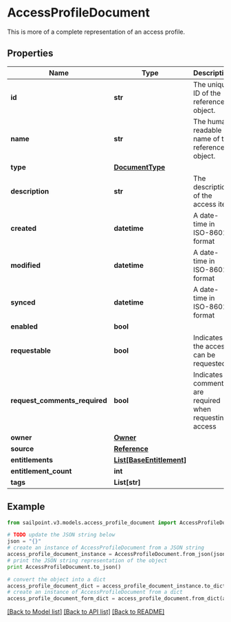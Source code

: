 # AccessProfileDocument

This is more of a complete representation of an access profile.  

## Properties

Name | Type | Description | Notes
------------ | ------------- | ------------- | -------------
**id** | **str** | The unique ID of the referenced object. | 
**name** | **str** | The human readable name of the referenced object. | 
**type** | [**DocumentType**](DocumentType.md) |  | 
**description** | **str** | The description of the access item | [optional] 
**created** | **datetime** | A date-time in ISO-8601 format | [optional] 
**modified** | **datetime** | A date-time in ISO-8601 format | [optional] 
**synced** | **datetime** | A date-time in ISO-8601 format | [optional] 
**enabled** | **bool** |  | [optional] 
**requestable** | **bool** | Indicates if the access can be requested | [optional] 
**request_comments_required** | **bool** | Indicates if comments are required when requesting access | [optional] 
**owner** | [**Owner**](Owner.md) |  | [optional] 
**source** | [**Reference**](Reference.md) |  | [optional] 
**entitlements** | [**List[BaseEntitlement]**](BaseEntitlement.md) |  | [optional] 
**entitlement_count** | **int** |  | [optional] 
**tags** | **List[str]** |  | [optional] 

## Example

```python
from sailpoint.v3.models.access_profile_document import AccessProfileDocument

# TODO update the JSON string below
json = "{}"
# create an instance of AccessProfileDocument from a JSON string
access_profile_document_instance = AccessProfileDocument.from_json(json)
# print the JSON string representation of the object
print AccessProfileDocument.to_json()

# convert the object into a dict
access_profile_document_dict = access_profile_document_instance.to_dict()
# create an instance of AccessProfileDocument from a dict
access_profile_document_form_dict = access_profile_document.from_dict(access_profile_document_dict)
```
[[Back to Model list]](../README.md#documentation-for-models) [[Back to API list]](../README.md#documentation-for-api-endpoints) [[Back to README]](../README.md)


